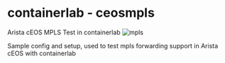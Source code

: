 # containerlab - ceosmpls
Arista cEOS MPLS Test in containerlab
![mpls](https://user-images.githubusercontent.com/101124549/159444612-76f738de-f1e3-4e82-a45d-eb04d6898d58.png)

Sample config and setup, used to test mpls forwarding support in Arista cEOS with containerlab
